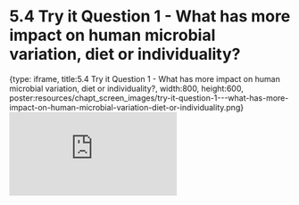 # 5.4 Try it Question 1 - What has more impact on human microbial variation, diet or individuality?
 
{type: iframe, title:5.4 Try it Question 1 - What has more impact on human microbial variation, diet or individuality?, width:800, height:600, poster:resources/chapt_screen_images/try-it-question-1---what-has-more-impact-on-human-microbial-variation-diet-or-individuality.png}
![](https://sayumiyork.github.io/miniCURE-16S_Test/try-it-question-1---what-has-more-impact-on-human-microbial-variation-diet-or-individuality.html)
 

 
